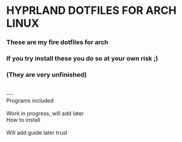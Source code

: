 # **HYPRLAND DOTFILES FOR ARCH LINUX**

### These are my fire dotfiles for arch
### If you try install these you do so at your own risk ;)
### (They are very unfinished)
<br>
---
<br>

<programs>
<summary>Programs included</summary>
<br>
Work in progress, will add later
</programs>

<br>

<install>
<summary>How to install</summary>
<br>
Will add guide later trust
</install>

